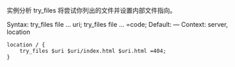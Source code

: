 实例分析
try_files 将尝试你列出的文件并设置内部文件指向。


Syntax:	try_files file ... uri;
try_files file ... =code;
Default:	—
Context:	server, location

```
location / {
    try_files $uri $uri/index.html $uri.html =404;
}
```